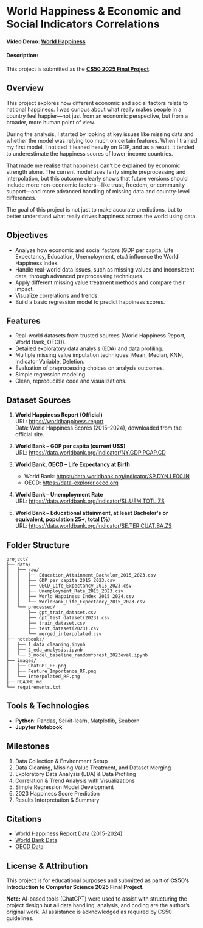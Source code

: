 # World Happiness & Economic and Social Indicators Correlations

#### Video Demo:  [World Happiness](https://youtu.be/WvpXrT8wuOk)

#### Description: 
This project is submitted as the [**CS50 2025 Final Project**](https://cs50.harvard.edu/x/2025/project/).

## Overview

This project explores how different economic and social factors relate to national happiness. I was curious about what really makes people in a country feel happier—not just from an economic perspective, but from a broader, more human point of view.

During the analysis, I started by looking at key issues like missing data and whether the model was relying too much on certain features. When I trained my first model, I noticed it leaned heavily on GDP, and as a result, it tended to underestimate the happiness scores of lower-income countries.

That made me realise that happiness can't be explained by economic strength alone. The current model uses fairly simple preprocessing and interpolation, but this outcome clearly shows that future versions should include more non-economic factors—like trust, freedom, or community support—and more advanced handling of missing data and country-level differences.

The goal of this project is not just to make accurate predictions, but to better understand what really drives happiness across the world using data.

## Objectives

- Analyze how economic and social factors (GDP per capita, Life Expectancy, Education, Unemployment, etc.) influence the World Happiness Index.
- Handle real-world data issues, such as missing values and inconsistent data, through advanced preprocessing techniques.
- Apply different missing value treatment methods and compare their impact.
- Visualize correlations and trends.
- Build a basic regression model to predict happiness scores.

## Features

- Real-world datasets from trusted sources (World Happiness Report, World Bank, OECD).
- Detailed exploratory data analysis (EDA) and data profiling.
- Multiple missing value imputation techniques: Mean, Median, KNN, Indicator Variable, Deletion.
- Evaluation of preprocessing choices on analysis outcomes.
- Simple regression modeling.
- Clean, reproducible code and visualizations.

## Dataset Sources

1. **World Happiness Report (Official)**  
   URL: https://worldhappiness.report  
   Data: World Happiness Scores (2015–2024), downloaded from the official site.

2. **World Bank – GDP per capita (current US$)**  
   URL: https://data.worldbank.org/indicator/NY.GDP.PCAP.CD

3. **World Bank, OECD – Life Expectancy at Birth**  
   - World Bank: https://data.worldbank.org/indicator/SP.DYN.LE00.IN  
   - OECD: https://data-explorer.oecd.org

4. **World Bank – Unemployment Rate**  
   URL: https://data.worldbank.org/indicator/SL.UEM.TOTL.ZS

5. **World Bank – Educational attainment, at least Bachelor's or equivalent, population 25+, total (%)**  
   URL: https://data.worldbank.org/indicator/SE.TER.CUAT.BA.ZS

## Folder Structure

```
project/
├── data/
│   ├── raw/                               
│   │   ├── Education_Attainment_Bachelor_2015_2023.csv
│   │   ├── GDP_per_capita_2015_2023.csv
│   │   ├── OECD_Life_Expectancy_2015_2023.csv
│   │   ├── Unemployment_Rate_2015_2023.csv
│   │   ├── World_Happiness_Index_2015_2024.csv
│   │   └── WorldBank_Life_Expectancy_2015_2023.csv
│   └── processed/
│       ├── gpt_train_dataset.csv
│       ├── gpt_test_dataset(2023).csv
│       ├── train_dataset.csv
│       ├── test_dataset(2023).csv
│       └── merged_interpolated.csv
├── notebooks/
│   ├── 1_data_cleaning.ipynb
│   ├── 2_eda_analysis.ipynb   
│   └── 3_model_baseline_randomforest_2023eval.ipynb          
├── images/
│   ├── ChatGPT_RF.png
│   ├── Feature_Importance_RF.png  
│   └── Interpolated_RF.png  
├── README.md
└── requirements.txt
```

## Tools & Technologies

- **Python**: Pandas, Scikit-learn, Matplotlib, Seaborn
- **Jupyter Notebook**

## Milestones

1. Data Collection & Environment Setup
2. Data Cleaning, Missing Value Treatment, and Dataset Merging
3. Exploratory Data Analysis (EDA) & Data Profiling
4. Correlation & Trend Analysis with Visualizations
5. Simple Regression Model Development
6. 2023 Happiness Score Prediction
7. Results Interpretation & Summary


## Citations

- [World Happiness Report Data (2015-2024)](https://worldhappiness.report)
- [World Bank Data](https://data.worldbank.org)
- [OECD Data](https://data-explorer.oecd.org)


## License & Attribution

This project is for educational purposes and submitted as part of **CS50’s Introduction to Computer Science 2025 Final Project**.

**Note:** AI-based tools (ChatGPT) were used to assist with structuring the project design but all data handling, analysis, and coding are the author’s original work. AI assistance is acknowledged as required by CS50 guidelines.

